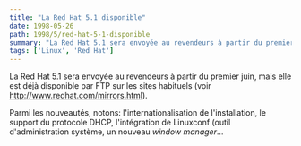 ```yaml
---
title: "La Red Hat 5.1 disponible"
date: 1998-05-26
path: 1998/5/red-hat-5-1-disponible
summary: "La Red Hat 5.1 sera envoyée au revendeurs à partir du premier juin, mais elle est déjà disponible par FTP sur les sites habituels (voir http://www.redhat.com/mirrors.html)."
tags: ['Linux', 'Red Hat']
---
```


<P>
La Red Hat 5.1 sera envoyée au revendeurs à partir du premier juin,
mais elle est déjà disponible par FTP sur les sites habituels (voir <A HREF="http://www.redhat.com/mirrors.html">http://www.redhat.com/mirrors.html</A>).
</P>

<P>
Parmi les nouveautés, notons: l'internationalisation de l'installation,
le support du protocole DHCP, l'intégration de Linuxconf (outil
d'administration système, un nouveau <EM>window manager</EM>...
</P>


